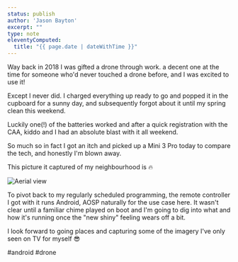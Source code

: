 ```yaml
---
status: publish
author: 'Jason Bayton'
excerpt: ""
type: note
eleventyComputed:
  title: "{{ page.date | dateWithTime }}"
---
```

Way back in 2018 I was gifted a drone through work. a decent one at the time for someone who'd never touched a drone before, and I was excited to use it!

Except I never did. I charged everything up ready to go and popped it in the cupboard for a sunny day, and subsequently forgot about it until my spring clean this weekend. 

Luckily one(!) of the batteries worked and after a quick registration with the CAA, kiddo and I had an absolute blast with it all weekend. 

So much so in fact I got an itch and picked up a Mini 3 Pro today to compare the tech, and honestly I'm blown away. 

This picture it captured of my neighbourhood is 🔥

![Aerial view](https://cdn.bayton.org/uploads/2023/05/dji_fly_20230501_171722_5_1682959103880_photo.jpg)

To pivot back to my regularly scheduled programming, the remote controller I got with it runs Android, AOSP naturally for the use case here. It wasn't clear until a familiar chime played on boot and I'm going to dig into what and how it's running once the "new shiny" feeling wears off a bit.

I look forward to going places and capturing some of the imagery I've only seen on TV for myself 😎 

#android #drone 